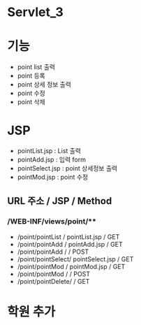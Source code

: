 # Servlet_3

# 기능
- point list 출력
- point 등록
- point 상세 정보 출력 
- point 수정
- point 삭제

# JSP
- pointList.jsp		: List 출력
- pointAdd.jsp		: 입력 form
- pointSelect.jsp	: point 상세정보 출력
- pointMod.jsp		: point 수정

## URL 주소	/	JSP	/ Method
### /WEB-INF/views/point/**
- /point/pointList	/ pointList.jsp	  /	GET
- /point/pointAdd	/ pointAdd.jsp	  /	GET 
- /point/pointAdd	/ 				  /	POST
- /point/pointSelect/ pointSelect.jsp / GET
- /point/pointMod	/ pointMod.jsp 	  / GET
- /point/pointMod	/				  / POST
- /point/pointDelete/				  / GET

# 학원 추가
